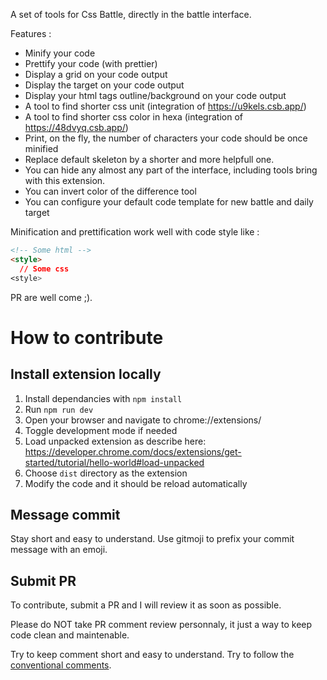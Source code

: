 A set of tools for Css Battle, directly in the battle interface.

Features :
- Minify your code
- Prettify your code (with prettier)
- Display a grid on your code output
- Display the target on your code output
- Display your html tags outline/background on your code output
- A tool to find shorter css unit (integration of https://u9kels.csb.app/)
- A tool to find shorter css color in hexa (integration of https://48dvyq.csb.app/)
- Print, on the fly, the number of characters your code should be once minified
- Replace default skeleton by a shorter and more helpfull one.
- You can hide any almost any part of the interface, including tools bring with this extension.
- You can invert color of the difference tool
- You can configure your default code template for new battle and daily target


Minification and prettification work well with code style like :

```html
<!-- Some html -->
<style>
  // Some css
<style>
```

PR are well come ;).

# How to contribute

## Install extension locally

1. Install dependancies with `npm install`
2. Run `npm run dev`
3. Open your browser and navigate to chrome://extensions/
4. Toggle development mode if needed
5. Load unpacked extension as describe here: https://developer.chrome.com/docs/extensions/get-started/tutorial/hello-world#load-unpacked
6. Choose `dist` directory as the extension
7. Modify the code and it should be reload automatically

## Message commit

Stay short and easy to understand. Use gitmoji to prefix your commit message with an emoji.

## Submit PR

To contribute, submit a PR and I will review it as soon as possible.

Please do NOT take PR comment review personnaly, it just a way to keep code clean and maintenable.

Try to keep comment short and easy to understand.
Try to follow the [conventional comments](https://conventionalcomments.org/).
